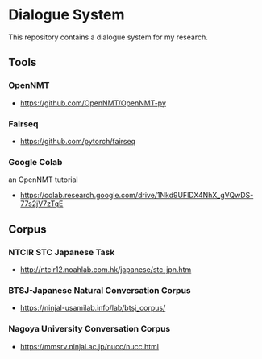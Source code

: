 # Dialogue System

This repository contains a dialogue system for my research.

## Tools

### OpenNMT

- https://github.com/OpenNMT/OpenNMT-py

### Fairseq

- https://github.com/pytorch/fairseq

### Google Colab

an OpenNMT tutorial

- https://colab.research.google.com/drive/1Nkd9UFlDX4NhX_gVQwDS-77s2jV7zTqE

## Corpus

### NTCIR STC Japanese Task

- http://ntcir12.noahlab.com.hk/japanese/stc-jpn.htm

### BTSJ-Japanese Natural Conversation Corpus

- https://ninjal-usamilab.info/lab/btsj_corpus/

### Nagoya University Conversation Corpus

- https://mmsrv.ninjal.ac.jp/nucc/nucc.html
